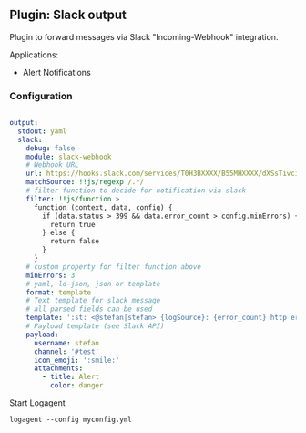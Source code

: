 ## Plugin: Slack output

Plugin to forward messages via Slack "Incoming-Webhook" integration.

Applications: 
- Alert Notifications


### Configuration

```yaml

output:
  stdout: yaml 
  slack:
    debug: false
    module: slack-webhook
    # Webhook URL
    url: https://hooks.slack.com/services/T0H3BXXXX/B55MHXXXX/dXSsTivciZACphXXXXXXXX
    matchSource: !!js/regexp /.*/
    # filter function to decide for notification via slack 
    filter: !!js/function > 
      function (context, data, config) {
        if (data.status > 399 && data.error_count > config.minErrors) {
          return true
        } else {
          return false
        }
      }
    # custom property for filter function above
    minErrors: 3
    # yaml, ld-json, json or template
    format: template
    # Text template for slack message
    # all parsed fields can be used
    template: ':st: <@stefan|stefan> {logSource}: {error_count} http errors "{status}"'
    # Payload template (see Slack API)
    payload:
      username: stefan
      channel: '#test'
      icon_emoji: ':smile:'
      attachments: 
        - title: Alert
          color: danger

```

Start Logagent

```
logagent --config myconfig.yml
```
